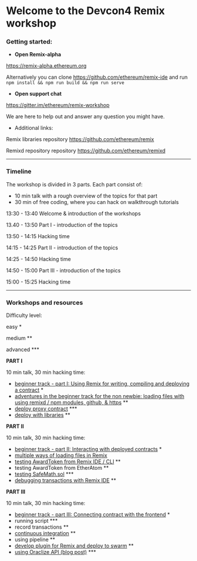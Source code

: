 # Welcome to the Devcon4 Remix workshop


### Getting started:

 - **Open Remix-alpha**
 
https://remix-alpha.ethereum.org

Alternatively you can clone https://github.com/ethereum/remix-ide and run `npm install && npm run build && npm run serve`

 - **Open support chat**
 
https://gitter.im/ethereum/remix-workshop

We are here to help out and answer any question you might have.

 - Additional links:
 
Remix libraries repository https://github.com/ethereum/remix

Remixd repository repository https://github.com/ethereum/remixd


---
### Timeline

The workshop is divided in 3 parts.
Each part consist of:
  - 10 min talk with a rough overview of the topics for that part
  - 30 min of free coding, where you can hack on walkthrough tutorials
 
  13:30 - 13:40 Welcome & introduction of the workshops
 
 
  
  13.40 - 13:50 Part I - introduction of the topics
  
  13:50 - 14:15 Hacking time
 
  
  14:15 - 14:25 Part II - introduction of the topics
  
  14:25 - 14:50 Hacking time
 
  
  14:50 - 15:00 Part III - introduction of the topics
  
  15:00 - 15:25 Hacking time 
 

---
### Workshops and resources 

Difficulty level:

easy *

medium ** 

advanced ***

**PART I**

  10 min talk, 30 min hacking time:
- [beginner track - part I: Using Remix for writing, compiling and deploying a contract](https://github.com/ethereum/remix-workshops/blob/master/basicDeployment/part1) *
- [adventures in the beginner track for the non newbie: loading files with using remixd / npm modules, github, & https](https://github.com/ethereum/remix-workshops/tree/master/loading_via_npm_github_plugin) **
- [deploy proxy contract](https://github.com/ethereum/remix-workshops/tree/master/proxyContractAwardToken) *** 
- [deploy with libraries](https://github.com/ethereum/remix-workshops/tree/master/deployWithLibraries) **
  
**PART II**

  10 min talk, 30 min hacking time:
- [beginner track - part II: Interacting with deployed contracts](https://github.com/ethereum/remix-workshops/blob/master/basicDeployment/part2) *
- [multiple ways of loading files in Remix](https://github.com/ethereum/remix-workshops/tree/master/loading_via_npm_github_plugin)
- [testing AwardToken from Remix IDE / CLI](https://github.com/ethereum/remix-workshops/tree/master/unitTesting) **
- testing AwardToken from EtherAtom **
- [testing SafeMath.sol](https://github.com/ethereum/remix-workshops/tree/master/unitTesting/SafeMath) ***
- [debugging transactions with Remix IDE](https://github.com/ethereum/remix-workshops/tree/master/debuggingLiveTransactions) **
   
**PART III**

  10 min talk, 30 min hacking time:
- [beginner track - part III: Connecting contract with the frontend](https://github.com/ethereum/remix-workshops/blob/master/basicDeployment/part3) *
- running script ***
- record transactions **
- [continuous integration](https://github.com/ethereum/remix-workshops/tree/master/continuousIntegration) **
- using pipeline **
- [develop plugin for Remix and deploy to swarm](https://github.com/ethereum/remix-workshops/tree/master/simplePlugin) **
- [using Oraclize API (blog post)](https://medium.com/coinmonks/using-apis-in-your-ethereum-smart-contract-with-oraclize-95656434292e) ***
   
